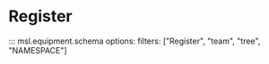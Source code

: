 # Register

::: msl.equipment.schema
    options:
        filters: ["Register", "team", "tree", "NAMESPACE"]

